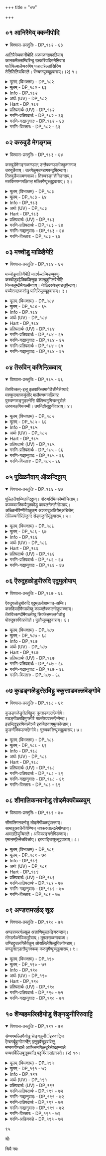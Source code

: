 +++
title = "०७"

+++

## ०१  आनिरैमेय् क्कनीपोदि

<details open><summary>विश्वास-प्रस्तुतिः - DP_१८२ - ६३</summary>

आऩिरैमेय्क्कनीबोदि अरुमरुन्दावदऱियाय्  
काऩकमॆल्लाम्दिरिन्दु उऩ्करियदिरुमेऩिवाड  
पाऩैयिल्बालैप्परुगिप् पऱ्ऱादारॆल्लांसिरिप्प  
तेऩिलिऩियबिराऩे। सॆण्बगप्पूच्चूट्टवाराय्। (२) १।
</details>

<details><summary>मूलम् (विभक्तम्) - DP_१८२</summary>

१८२ ## आऩिरै मेय्क्क नी पोदि * अरुमरुन्दु आवदु अऱियाय् *   
काऩगम् ऎल्लाम् तिरिन्दु * उऩ् करिय तिरुमेऩि वाड **   
पाऩैयिल् पालैप् परुगिप् * पऱ्ऱादार् ऎल्लाम् सिरिप्प *   
तेऩिल् इऩिय पिराऩे * सॆण्बगप् पूच् चूट्ट वाराय् (१)
</details>

<details><summary>मूलम् - DP_१८२ - ६३</summary>

आऩिरैमेय्क्कनीबोदि अरुमरुन्दावदऱियाय्  
काऩकमॆल्लाम्दिरिन्दु उऩ्करियदिरुमेऩिवाड  
पाऩैयिल्बालैप्परुगिप् पऱ्ऱादारॆल्लांसिरिप्प  
तेऩिलिऩियबिराऩे। सॆण्बगप्पूच्चूट्टवाराय्। (२) १।
</details>

<details><summary>Info - DP_१८२</summary>

{'uv_id': 'PAT_२_७', 'rAga': 'Aṭāṇa/ अडाणा', 'tAla': 'Jambai / जम्बै', 'bhAva': 'Mother'}
</details>

<details><summary>अर्थः (UV) - DP_१८२</summary>

तेऩै विड इऩिय पिराऩे! पाऩैयिल् उळ्ळ पच्चैप् पालैप् परुगि उऩ्ऩुडय करिय मेऩि वाडुम्बडि काडॆङ्गुम् अलैन्दु पसुक्कळै मेय्क्क नी पोगिऱाय् उऩ्ऩै विरुम्बादवर्गळ् ऎल्लारुम् उऩ्ऩैप् परिगसिक्किऱार्गळ् नी अरुमरुन्दा इरुप्पदै यारुम् अऱिवदिल्लै अव्वाऱु पोगामल् सॆण्बगप् पू सूट्टुगिऱेऩ् वाराय्
</details>

<details><summary>Hart - DP_१८२</summary>

You go to graze the cattle:  
Don’t you know that you are the finest remedy for all problems?  
You wander around the forest  
and your divine dark body becomes dull:  
You steal milk from the pots of others  
and people who don’t like you see it and laugh at you:  
O dear child, you are sweeter than honey:  
Come, I will decorate your hair with shenbaga flowers:
</details>

<details><summary>प्रतिपदार्थः (UV) - DP_१८२</summary>

**तेऩिल् इऩिय पिराऩे!** = तेऩै विड इऩिय पिराऩे!; **पाऩैयिल्** = पाऩैयिल् उळ्ळ पच्चैप्; **पालैप् परुगि** = पालैप् परुगि; **उऩ् करिय** = उऩ्ऩुडय करिय; **तिरुमेऩि वाड** = मेऩि वाडुम्बडि; **काऩगम् ऎल्लाम् तिरिन्दु** = काडॆङ्गुम् अलैन्दु; **आनिरै मेय्क्क** = पसुक्कळै मेय्क्क; **पोदि** = नी पोगिऱाय्; **पऱ्ऱादार् ऎल्लाम्** = उऩ्ऩै विरुम्बादवर्गळ् ऎल्लारुम्; **सिरिप्प** = उऩ्ऩैप् परिगसिक्किऱार्गळ्; **अरुमरुन्दु आवदु** = नी अरुमरुन्दा इरुप्पदै; **अऱियाय्** = यारुम् अऱिवदिल्लै अव्वाऱु पोगामल्; **सॆण्बगप् पू** = सॆण्बगप् पू; **सूट्ट वाराय्** = सूट्टुगिऱेऩ् वाराय्
</details>

<details><summary>गरणि-प्रतिपदार्थः - DP_१८२ - ६३</summary>

आ=पशुगळ, निरै=मन्दॆयन्नु, मेय् क्क=मेयिसलु, नी=नीनु, पोदि=होगुवॆ, अरु=मायवागुव, मरुन्दु=औषधियन्नु, आवदु=आदरू, अऱियाय्=तिळिदवनल्ल, उन्=निन्न, करिय=करिय, तिरुमेनि=\(पवित्र\)मुखवु, वाड=बाडुव हागॆ, कानकं=काडन्नु, ऎल्लाम्=ऎल्लवन्नू, तिरिन्दु=अलॆदाडि, पानैयिल्= बानॆगळल्लिरुव, पालै=हालन्नॆल्ला, परुहि=कुडिदु, पट्रादार्=शत्रुगळु, ऎल्लाम्=ऎल्लरू, शिरिप्प=नगुव हागॆ\(इरुव\), तेनिल्=जेनुतुप्पदल्लि, इनिय=मधुरवाद, पिराने=स्वामिये, शॆण् बकप्पू=सम्पिगॆ हूवन्नु, चूट्ट=मुडिसलु, वाराय्=बारय्या.
</details>

<details><summary>गरणि-गद्यानुवादः - DP_१८२ - ६३</summary>

हसुगळ मन्दॆयन्नु मेयिसलु नीनु होगुवॆ. मायवागुव औषधियादरू निनगॆ तिळियदु. निन्न करिय मुख बाडुव हागॆ काडन्नु ऎल्लॆल्लियू अलॆदाडि, बानॆगळल्लिरुव हालन्नॆल्ला कुडिदु निन्न शत्रुगळु ऎल्लरू नगुव हागॆ इरुव जेनुतुप्पदल्लि मधुरवाद स्वामिये सम्पिगॆ हूवन्नु मुडिसलु बारय्या.\(१\)
</details>

<details><summary>गरणि-विस्तारः - DP_१८२ - ६३</summary>

बालकृष्णनु तन्न कुलाचारक्कॆ तक्कन्तॆ दनगळन्नु मेयिसलु अवुगळ हिन्दॆ गोवळर जॊतॆयल्लि होगुत्तानॆ. हागॆ अवनु होगबेकु. काडिनल्लि बिसिलु,मळॆ, गाळि ऎन्नदॆ ऎल्लॆल्लियू अलॆदाडबेकादद्दु सहजवे. मॊदले अवनुकरिय. अलॆदु अलॆदु अवन करिय मुख बाडुत्तदॆ. तायि यशोदॆगॆ ई विषयदल्लि बहळ अनुकम्प. तन्न मगनु काडिनल्लि अलॆदाडुत्तानल्ला, अवन मुख बाडूत्तदॆयल्ला ऎम्ब कनिकर. हागॆ आगदन्तॆ इरबारदे? अदक्कॆ परिहारवन्नु ताने योचिसुत्ताळॆ. अवनिगॆ ऒन्दु विचित्रशक्ति इद्दिद्दरॆ? यावाग बेकॆन्दरॆ आग तानु मायवागि बिडुव आमर्थ्यविद्दिद्दरॆ? आदरॆ, अन्थ शक्ति अवनिगिल्लवल्ला\! अन्थ औषधियादरू अवनिगॆ

८६

तिळियितल्ला\! अवळिगॆ इदॊन्दु योचनॆ.

काडिनल्लि अवनु अलॆदाडुवाग शत्रुगळिगॆ बहळ सराग. अवनिगॆ याव घळिगॆयल्लादरू अवरु कॆडकु माडिबिडबहुदल्ला\! शत्रुगळिन्द अवनन्नु रक्षिसुववरु यारु? इदु अवळ इन्नॊन्दु योचनॆ.

तन्न अलॆदाटवन्नु मुगिसिकॊण्डु कृष्णनु मनॆगॆ बरुत्तानॆ. कूडले दॊड्डदॊड्ड गडिगॆगळल्लि तुम्बिट्टिरुव हालन्नॆल्ला कुडिदु बिडुत्तानॆ. तन्न अलॆदाटद आयासवन्नु हरिसिकॊळ्ळुवुदक्कॆ. हीगॆ यारादरू माडुवरे? इदु विचित्रवर्तनॆयल्लवे? अवन ई हॊट्टॆबाकतनवन्नु शत्रुगळु तिळिदु नगुत्तारल्ला\! इन्थ नगॆ पाटलिगॆ कृष्णनु ईडागबहुदे?

मधुर वस्तुविनल्लिरुव माधुर्यवे भगवन्त. जेनुतुप्पद सिहियू अवने. जेनुतुप्पक्किन्तलू सिहि अवने. मायॆयन्नु सृष्टिसिरुव भगवन्तनिगॆ तानु बेकॆन्दाग मायवागुव मद्दु तिळियदल्लवे? जगद्रक्षकनाद अवनिगॆ अन्यरक्षकर आवश्यकतॆ इदॆयल्लवे? तन्न विचित्राद्भुत वर्तनॆयिन्दले तन्न अरिवन्नु इतररिगॆ कॊडतक्कवनु अवनु. अदन्नु कण्डुनगुववरिगेनु गॊत्तु अवन महिमॆ?
</details>

## ०२  करुवुडै मेगङ्गळ्

<details open><summary>विश्वास-प्रस्तुतिः - DP_१८३ - ६४</summary>

करुवुडैमेगङ्गळ्गण्डाल् उऩ्ऩैक्कण्डालॊक्कुम्गण्गळ्  
उरुवुडैयाय्। उलगेऴुम्उण्डागवन्दुबिऱन्दाय्।  
तिरुवुडैयाळ्मणवाळा। तिरुवरङ्गत्तेगिडन्दाय्।  
मरुविमणम्गमऴ्गिऩ्ऱ मल्लिगैप्पूच्चूट्टवाराय्। २।
</details>

<details><summary>मूलम् (विभक्तम्) - DP_१८३</summary>

१८३ करु उडै मेगङ्गळ् कण्डाल् * उऩ्ऩैक् कण्डाल् ऒक्कुम् कण्गळ् *   
उरु उडैयाय् उलगु एऴुम् * उण्डाग वन्दु पिऱन्दाय् **   
तिरु उडैयाळ् मणवाळा * तिरुवरङ्गत्ते किडन्दाय् *   
मरुवि मणम् कमऴ्गिऩ्ऱ * मल्लिगैप् पूच् चूट्ट वाराय् (२)
</details>

<details><summary>मूलम् - DP_१८३ - ६४</summary>

करुवुडैमेगङ्गळ्गण्डाल् उऩ्ऩैक्कण्डालॊक्कुम्गण्गळ्  
उरुवुडैयाय्। उलगेऴुम्उण्डागवन्दुबिऱन्दाय्।  
तिरुवुडैयाळ्मणवाळा। तिरुवरङ्गत्तेगिडन्दाय्।  
मरुविमणम्गमऴ्गिऩ्ऱ मल्लिगैप्पूच्चूट्टवाराय्। २।
</details>

<details><summary>Info - DP_१८३</summary>

{'uv_id': 'PAT_२_७', 'rAga': 'Aṭāṇa/ अडाणा', 'tAla': 'Jambai / जम्बै', 'bhAva': 'Mother'}
</details>

<details><summary>अर्थः (UV) - DP_१८३</summary>

नीर्गॊण्ड मेगङ्गळै कण्डाल् उऩ्ऩै पार्प्पदु पोल् कुळिर्चि तरुम् कण्णऴगु कॊण्डवऩे! एऴुलगमुम् सत्तागुम्बडि सृष्टित्तु वन्दु पिऱन्दाय्! तिरुवुडैय लक्ष्मियिऩ् मणवाळा! तिरुवरङ्गत्तिले सयऩित्तिरुप्पवऩे! नीङ्गाद मणम् कमऴ्गिऩ्ऱ मल्लिगै पूवै नाऩ् सूट्ट वरुवाय्
</details>

<details><summary>Hart - DP_१८३</summary>

If we see dark clouds, our eyes feel  
as if they had seen your beautiful body:  
You are the beloved of Lakshmi, the goddess of wealth,  
and you rest on the Kaveri river in Srirangam:  
You were born to create all the seven worlds:  
Come to me and I will decorate your hair  
with jasmine flowers that spread their fragrance everywhere:
</details>

<details><summary>प्रतिपदार्थः (UV) - DP_१८३</summary>

**करु उडै मेगङ्गळ्** = नीर्गॊण्ड मेगङ्गळै; **कण्डाल्** = कण्डाल्; **उऩ्ऩै** = उऩ्ऩै; **कण्डाल् ऒक्कुम्** = पार्प्पदु पोल्; **कण्गळ् उरु** = कुळिर्चि तरुम् कण्णऴगु; **उडैयाय्!** = कॊण्डवऩे!; **उलगु एऴुम्** = एऴुलगमुम्; **उण्डाग वन्दु** = सत्तागुम्बडि सृष्टित्तु वन्दु; **पिऱन्दाय्!** = पिऱन्दाय्!; **तिरु उडैयाळ्** = तिरुवुडैय लक्ष्मियिऩ्; **मणवाळा!** = मणवाळा!; **तिरुवरङ्गत्ते** = तिरुवरङ्गत्तिले; **किडन्दाय्!** = सयऩित्तिरुप्पवऩे!; **मरुवि मणम् कमऴ्गिऩ्ऱ** = नीङ्गाद मणम् कमऴ्गिऩ्ऱ; **मल्लिगै** = मल्लिगै; **पूच्चूट्ट** = पूवै नाऩ् सूट्ट; **वाराय्** = वरुवाय्
</details>

<details><summary>गरणि-प्रतिपदार्थः - DP_१८३ - ६४</summary>

कण् गळ्=कण्णुगळु, करुवुडै=नीरु तुम्बिद\(मळॆगालद\), मेगङ्गळ्=मेघगळन्नु, कण्डाल्=नोडिदाग, उन्नै=निन्नन्नु, कण्डाल्=कण्डाग आगुवन्थ, ऒक्कूम्=भ्रमिसुव \(ऒप्पुव\), उरु=रूपवन्नु, उडैयाय्=उळ्ळवनागिद्दीयॆ, उलहु=लोकगळु, एऴुम्=एळन्नू, उण्डु=नुङ्गि हाकि, आह=ऒट्टुगूडि\(ऒन्दे रूपवागि\), वन्दु=बन्दु, पिऱन्दाय्=अवतरिसिद्दीयॆ, तिरु=ऐश्वर्य, उडैयाळ्=हॊन्दिदवळ\(श्रीदेविय\), मणवाळा=पतियागिरुववने, तिरु=पवित्रवाद, अरङ्गत्ते=देवस्थानदल्लि, किडन्दाने=वासवागिरुववने, मणम्=परिमळवु, मरुवि=तुम्बिकॊण्डु, कमऴ् हिन्ऱ= घमघमिसुत्तिरुव, मल्लिकैप्पू=मल्लिगॆ हूवन्नु, चूट्ट= मुडिसलु, वाराय्=बारय्या.
</details>

<details><summary>गरणि-गद्यानुवादः - DP_१८३ - ६४</summary>

८७
</details>

<details><summary>गरणि-विस्तारः - DP_१८३ - ६४</summary>

मळॆगालद नीरु तुम्बिद मोडगळन्नु कण्णुगळु कण्डाग निन्नन्नु कण्डाग अगुवन्थ भ्रमिसुव रूपवन्नुळ्ळवने, एळुलोकगळन्नू नुङ्गिहाकि, ऒट्टुगूडि ऒन्दे रूपवागि बन्दु अवतरिसिदवने, श्रीदेविगॆ पतियागिरुववने, पवित्रवाद देवमन्दिरदल्लि वासिसुवनए, परिमळवु तुम्बि घमघमिसुत्तिरुव मल्लिगॆ हू मुडिसलु बारय्या.\(२\)

कार्मुगिलन्नु नोडिद कूडले कृष्णनन्नु नोडिदन्तॆये भ्रान्तु तरुव सुन्दराकर्षक रूपवुळ्ळवनु भगवन्त. कार्मुगिलिन रूपवू अवने, बण्णवू अवने; अदरन्तॆये कृपापूर्ण, आर्द्र पूर्ण.

कार्मुगिलन्नु कण्डकूडले गोपियरिगॆ कृष्णनन्नु नोडिदन्तॆ भ्रान्ति बरुत्तित्तन्तॆ. कृष्णनल्लि अवरिगिद्द प्रेमातिशयद परिणाम अन्थाद्दु. अवरु हागॆये मैमॆरॆयुत्तिद्दरन्तॆ. भक्तिय पारम्य अवरल्लि काणुत्तिद्दुदु हीगॆ. भगवन्तनु सृष्टिसिरुव सुन्दर प्रकृतियल्लि भगवन्तनन्ने काणुवुदु भक्तनिगॆ सामान्य.

महाप्रळयदल्लि इडिय ब्रह्माण्डवन्ने तन्नल्लि अडगिसिट्टुकॊळ्ळुववनु भगवन्त. ऎल्लवन्नू ऒट्टागि बीजरूपदल्लि सेरिसिट्टुकॊण्डु, मुग्ध शिशुविन रूपतळॆदु आलदॆलॆय मेलॆ कल्पगळ पर्यन्त योगनिद्दॆमाडुववनु अवनु. आ वटपत्रशायिये अर्चावतारनागि देवमन्दिरगळल्लिनॆलसि, भक्तरिगॆ आश्रयनागि उद्धारकनागि इरुववनु.
</details>

## ०३  मच्चॊडु माळिहैयेऱि

<details open><summary>विश्वास-प्रस्तुतिः - DP_१८४ - ६५</summary>

मच्चॊडुमाळिगैयेऱि मादर्गळ्दम्मिडम्बुक्कु  
कच्चॊडुबट्टैक्किऴित्तुक् काम्बुदुगिलवैगीऱि  
निच्चलुम्दीमैगळ्सॆय्वाय्। नीळ्दिरुवेङ्गडत्तुऎन्दाय्।  
पच्चैत्तमऩकत्तोडु पादिरिप्पूच्चूट्टवाराय्। ३।
</details>

<details><summary>मूलम् (विभक्तम्) - DP_१८४</summary>

१८४ मच्चॊडु माळिगै एऱि * मादर्गळ्दम् इडम् पुक्कु *   
कच्चॊडु पट्टैक् किऴित्तु * काम्बु तुगिल् अवै कीऱि **   
निच्चलुम् तीमैगळ् सॆय्वाय् * नीळ् तिरुवेङ्गडत्तु ऎन्दाय् *   
पच्चैत् तमऩगत्तोडु * पादिरिप् पूच् चूट्ट वाराय् (३)
</details>

<details><summary>मूलम् - DP_१८४ - ६५</summary>

मच्चॊडुमाळिगैयेऱि मादर्गळ्दम्मिडम्बुक्कु  
कच्चॊडुबट्टैक्किऴित्तुक् काम्बुदुगिलवैगीऱि  
निच्चलुम्दीमैगळ्सॆय्वाय्। नीळ्दिरुवेङ्गडत्तुऎन्दाय्।  
पच्चैत्तमऩकत्तोडु पादिरिप्पूच्चूट्टवाराय्। ३।
</details>

<details><summary>Info - DP_१८४</summary>

{'uv_id': 'PAT_२_७', 'rAga': 'Aṭāṇa/ अडाणा', 'tAla': 'Jambai / जम्बै', 'bhAva': 'Mother'}
</details>

<details><summary>अर्थः (UV) - DP_१८४</summary>

माळिगैगळिऩ् माडिगळिल् एऱि ताय्मार्गळ् इरुक्किऱ इडत्तिऱ्कुप् पोय् अवर्गळिऩ् पट्टाडैगळैक् किऴित्तु करैयुडऩ् कूडिय सेलैगळैप् पिय्त्तु नाळ्दोऱुम् तीम्बुगळ् सॆय्बवऩे! उयर्न्द वेङ्गडमलैयिल् इरुक्कुम् पॆरुमाऩे! मरुक्कॊऴुन्दु तवऩत्तुडऩ् पादिरिप् पूवै सूट्टिक् कॊळ्ळ वरुवाय्!
</details>

<details><summary>Hart - DP_१८४</summary>

You stay in the tall Thiruvenkaṭam hills:  
You, young one, climb up to the patios of the palaces,  
enter the homes where the girls stay  
and tear their bras and silk blouses: Is that all?  
You grab the border of their saris and tear them, giving them trouble every day:  
Come to me and I will decorate your hair  
with padiri flowers and green thulasi leaves:
</details>

<details><summary>प्रतिपदार्थः (UV) - DP_१८४</summary>

**मच्चॊडु** = माळिगैगळिऩ्; **माळिगै एऱि** = माडिगळिल् एऱि; **मादर्गळ् तम्** = ताय्मार्गळ् इरुक्किऱ; **इडम् पुक्कु** = इडत्तिऱ्कुप् पोय्; **कच्चॊडु पट्टै** = अवर्गळिऩ् पट्टाडैगळैक्; **किऴित्तु** = किऴित्तु; **काम्बु** = करैयुडऩ् कूडिय; **तुगिल् अवै कीऱि** = सेलैगळैप् पिय्त्तु; **निच्चलुम्** = नाळ्दोऱुम्; **तीमैगळ् सॆय्वाय्!** = तीम्बुगळ् सॆय्बवऩे!; **नीळ् तिरुवेङ्गडत्तु** = उयर्न्द वेङ्गडमलैयिल्; **अप्पऩे!** = इरुक्कुम् पॆरुमाऩे!; **पच्चैत् तमऩगत्तोडु** = मरुक्कॊऴुन्दु तवऩत्तुडऩ्; **पादिरिप्पू** = पादिरिप् पूवै; **सूट्ट वाराय्** = सूट्टिक् कॊळ्ळ वरुवाय्!
</details>

<details><summary>गरणि-प्रतिपदार्थः - DP_१८४ - ६५</summary>

मच्चॊडु=बिसिलु मच्चिन मूलक, माळिहै=माळिगॆयन्नु\(महडियन्नु\), एरि=हत्तिहोगि, मादर्हळ् तम्=तायन्दिरुगळ, इडम्=स्थळवन्नु, पुक्कू=हॊक्कू, कच्चॊडु=कुप्पसगळॊन्दिगॆ, पट्टै=पट्टॆयन्नू, किऴित्तु=हरिदुहाकि, काम्बु=सीरॆय अञ्चन्नू, तुहिल्=रेष्मॆय सीरॆयन्नू, कीऱि=हरिदु हाकि, निच्चलुम्=प्रतिदिनवू, तीमैहळ्=चेष्टॆगळन्नु, शॆय् वाय्=माडुत्तीयॆ, नीळ्=ऎत्तरवाद, तिरुवेङ्गडत्तु=तिरुमलॆय, ऎन्दाय्=स्वामिये, पच्चै=हच्चहसुरिन, तमनकत्तोडु= दवनदॊन्दिगॆ सेरिसिद
</details>

<details><summary>गरणि-गद्यानुवादः - DP_१८४ - ६५</summary>

८८
</details>

<details><summary>गरणि-प्रतिपदार्थः - DP_१८४ - ६५</summary>

पादिरिऊऊ=पादरि हूवन्नु, चूट्ट=मुडिसलु, वाराय्=बारय्या.
</details>

<details><summary>गरणि-गद्यानुवादः - DP_१८४ - ६५</summary>

बिसिलु मच्चिन मूलक माळिगॆयन्नु\(महडियन्नु\) हत्तिहोगि तायन्दिरुगळु इरुव स्थळवन्नु हॊक्कू अवर कुप्पसगळन्नू पट्टॆगळन्नू हरिदुहाकि, सीरॆगळ अञ्चुगळन्नू रेष्मॆयसीरॆगळन्नू हरिदुहाकि, प्रतिदिनवू चेष्टॆगळन्नू माडुत्तीयॆ. उन्नतवाद तिरुमलॆय स्वामिये, हच्च हसुराद दवनदॊन्दिगॆ सेरिसिकट्टिद पादरिहूवन्नु मुडियलु बारय्य.\(३\)
</details>

## ०४  तॆरुविन् कणिन्ऱिळवाय्

<details open><summary>विश्वास-प्रस्तुतिः - DP_१८५ - ६६</summary>

तॆरुविऩ्कऩ्-इऩ्ऱु इळवाय्च्चिमार्गळैत्तीमैसॆय्यादे  
मरुवुम्दमऩकमुंसीर् मालैमणम्गमऴ्गिऩ्ऱ  
पुरुवम्गरुङ्गुऴल्नॆऱ्ऱि पॊलिन्दमुगिऱ्कऩ्ऱुबोले  
उरुवमऴगियनम्बी। उगन्दिवैसूट्टनीवाराय्। ४।
</details>

<details><summary>मूलम् (विभक्तम्) - DP_१८५</summary>

१८५ तॆरुविऩ्गण् निऩ्ऱु इळ आय्च्चि मार्गळैत् * तीमै सॆय्यादे *   
मरुवुम् तमऩगमुम् सीर् * मालै मणम् कमऴ्गिऩ्ऱ **   
पुरुवम् करुङ्गुऴल् नॆऱ्ऱि * पॊलिन्द मुगिल् कऩ्ऱु पोले *   
उरुवम् अऴगिय नम्बी * उगन्दु इवै सूट्ट नी वाराय् (४)
</details>

<details><summary>मूलम् - DP_१८५ - ६६</summary>

तॆरुविऩ्कऩ्-इऩ्ऱु इळवाय्च्चिमार्गळैत्तीमैसॆय्यादे  
मरुवुम्दमऩकमुंसीर् मालैमणम्गमऴ्गिऩ्ऱ  
पुरुवम्गरुङ्गुऴल्नॆऱ्ऱि पॊलिन्दमुगिऱ्कऩ्ऱुबोले  
उरुवमऴगियनम्बी। उगन्दिवैसूट्टनीवाराय्। ४।
</details>

<details><summary>Info - DP_१८५</summary>

{'uv_id': 'PAT_२_७', 'rAga': 'Aṭāṇa/ अडाणा', 'tAla': 'Jambai / जम्बै', 'bhAva': 'Mother'}
</details>

<details><summary>अर्थः (UV) - DP_१८५</summary>

तॆरुविले निऩ्ऱुगॊण्डु आय्च्चि सिऱुमियरिडम् तीम्बु सॆय्यादे मरुक्कॊऴुन्दु तवऩत्तुडऩ् अऴगिय मालैयिऩ् मणम् कमऴुम् पुरुवङ्गळैयुम् करुनिऱ कून्दलैयुम् पॊलिवाऩ मेगक् कऩ्ऱु पोऩ्ऱ उरुव अऴगऩे! उवप्पुडऩ् इवऱ्ऱैच् चूट्टिक् कॊळ्ळ नी वाराय्
</details>

<details><summary>Hart - DP_१८५</summary>

Don’t stand on the street and bother the young cowherd girls:  
O dear child, you have the color of the dark cloud:  
You are like a small calf with beautiful eyebrows,  
glistening dark hair and a shining forehead:  
The fragrance of your thulasi garland spreads everywhere:  
Come happily and I will I decorate your hair  
with this thulasi garland:
</details>

<details><summary>प्रतिपदार्थः (UV) - DP_१८५</summary>

**तॆरुविऩ् कण् निऩ्ऱु** = तॆरुविले निऩ्ऱुगॊण्डु; **इळ आय्च्चिमार्गळै** = आय्च्चि सिऱुमियरिडम्; **तीमै सॆय्यादे** = तीम्बु सॆय्यादे; **मरुवुम् तमऩगमुम्** = मरुक्कॊऴुन्दु तवऩत्तुडऩ्; **सीर् मालै** = अऴगिय मालैयिऩ्; **मणम् कमऴ्गिऩ्ऱ** = मणम् कमऴुम्; **पुरुवम्** = पुरुवङ्गळैयुम्; **करुङ्गुऴल् नॆऱ्ऱि** = करुनिऱ कून्दलैयुम्; **पॊलिन्द** = पॊलिवाऩ; **मुगिऱ् कऩ्ऱु पोले** = मेगक् कऩ्ऱु पोऩ्ऱ; **उरुवम् अऴगिय नम्बी!** = उरुव अऴगऩे!; **उगन्दु इवै** = उवप्पुडऩ् इवऱ्ऱैच्; **चूट्ट नी वाराय्** = सूट्टिक् कॊळ्ळ नी वाराय्
</details>

<details><summary>गरणि-प्रतिपदार्थः - DP_१८५ - ६६</summary>

तॆरुविन् कण्=नडुबीदियल्लि, इळ=ऎळॆय, आय् च्चि मार्हळै=गोवळ हुडुगियरन्नु\(गोपिकॆयरन्नु\)तीमै=कीटलॆ, शॆय्यादे=माडबेड, पुरुवम्=हुब्बुगळिगू, करु=दट्टवाद करिय, कुऴल्=मुङ्गुरुळुगळिगू\(नडुवॆ इरुव\), नॆट्रि=हणॆयु, पॊलिन्द=हॊळॆयुत्तिरुव, मुहिऴ्=मुगिलिन, कन्ऱु=मरिय, पोले=हागॆये, उरुवम्=रूपद, अऴहिय=सौन्दर्यवुळ्ळ, नम्बी=परिपूर्णने, मरुवुम्=मरुगवन्नु, तमनकमुम्=दवनवन्नू, शीर्=सॊगसाद, मणम्=परिमळवन्नु, कमऴ् किन्ऱ= बीसि हरडुत्तिरुव, मालै=मालॆगळु, इवै=इवुगळन्नु, उहन्दु=आसक्तियिन्द, चूट्ट=मुडिसलु, नी=नीनु, वाराय्=बारय्या.
</details>

<details><summary>गरणि-गद्यानुवादः - DP_१८५ - ६६</summary>

नडुबीदियल्लि ऎळॆयगॊल्लहुडुगियरन्नु कीटलॆ माडबेड. हुब्बुगळीगू मुङ्गुरुळुगळिगू नडुवॆ इरुव हणॆयु हॊळॆयुत्तिरुव मुगिलिन मरिय हागॆये रूपसौन्दर्यवुळ्ळ परिपूर्णने, मरुगवन्नू दवनवन्नू कूडिसि सॊगसाद परिमळवन्नु बीरुत्तिरुव ई मालॆगळन्नु आशॆयिन्द मुडिसलु नीगु बारय्या.\(४\)
</details>

<details><summary>गरणि-विस्तारः - DP_१८५ - ६६</summary>

८९
</details>

## ०५  पुळ्ळिनैवाय् ऒळन्दिट्टाय्

<details open><summary>विश्वास-प्रस्तुतिः - DP_१८६ - ६७</summary>

पुळ्ळिऩैवाय्बिळन्दिट्टाय्। पॊरुगरियिऩ्कॊम्बॊचित्ताय्।  
कळ्ळवरक्कियैमूक्कॊडु कावलऩैत्तलैगॊण्डाय्।  
अळ्ळिनीवॆण्णॆय्विऴुङ्ग अञ्जादुअडियेऩ्अडित्तेऩ्  
तॆळ्ळियनीरिलॆऴुन्द सॆङ्गऴुनीर्सूट्टवाराय्। ५।
</details>

<details><summary>मूलम् (विभक्तम्) - DP_१८६</summary>

१८६ पुळ्ळिऩै वाय् पिळन्दिट्टाय् * पॊरु करियिऩ् कॊम्बु ऒचित्ताय् *   
कळ्ळ अरक्कियै मूक्कॊडु * कावलऩैत् तलै कॊण्डाय् **   
अळ्ळि नी वॆण्णॆय् विऴुङ्ग * अञ्जादु अडियेऩ् अडित्तेऩ् *   
तॆळ्ळिय नीरिल् ऎऴुन्द * सॆङ्गऴुनीर् सूट्ट वाराय् (५)
</details>

<details><summary>मूलम् - DP_१८६ - ६७</summary>

पुळ्ळिऩैवाय्बिळन्दिट्टाय्। पॊरुगरियिऩ्कॊम्बॊचित्ताय्।  
कळ्ळवरक्कियैमूक्कॊडु कावलऩैत्तलैगॊण्डाय्।  
अळ्ळिनीवॆण्णॆय्विऴुङ्ग अञ्जादुअडियेऩ्अडित्तेऩ्  
तॆळ्ळियनीरिलॆऴुन्द सॆङ्गऴुनीर्सूट्टवाराय्। ५।
</details>

<details><summary>Info - DP_१८६</summary>

{'uv_id': 'PAT_२_७', 'rAga': 'Aṭāṇa/ अडाणा', 'tAla': 'Jambai / जम्बै', 'bhAva': 'Mother'}
</details>

<details><summary>अर्थः (UV) - DP_१८६</summary>

पऱवै उरुविल् वन्द पगासुरऩिऩ् वायैक्किऴित्तुप् पोट्टवऩे! ताक्क वन्द कुवलयाबीडमॆऩ्ऩुम् याऩैयिऩ् कॊम्बैप् पऱित्तवऩे! वञ्जऩै नोक्कोडु वन्द सूर्प्पणगैयिऩ् मूक्कैयुम् अवळिऩ् कावलऩ् रावणऩिऩ् तलयैयुम् पऱित्तवऩे! नी वॆण्णॆयै अळ्ळि विऴुङ्गियबोदु सिऱिदुम् अञ्जामल् अडित्तेऩ् तॆळिवाऩ नीरिले मलर्न्द सॆङ्गऴुनीर् पू सूट्टिक् कॊळ्ळ वाराय्
</details>

<details><summary>Hart - DP_१८६</summary>

You split open the beak of Bāṇasuran  
when he came in the form of a heron,  
broke the tusk of the elephant, Kuvalayabeeḍam,  
cut off the nose of the cunning Surpanakha,  
and cut down the heads of the king Ravaṇan,  
yet I, your devotee, wasn’t afraid of you  
when I hit you because you took gobs of butter  
and swallowed them:  
Come and I will decorate your hair  
with a garland of sengazhuneer flowers  
that bloomed in clear water:
</details>

<details><summary>प्रतिपदार्थः (UV) - DP_१८६</summary>

**पुळ्ळिऩै** = पऱवै उरुविल् वन्द पगासुरऩिऩ्; **वाय् पिळन्दिट्टाय्!** = वायैक्किऴित्तुप् पोट्टवऩे!; **पॊरु** = ताक्क वन्द; **करियिऩ्** = कुवलयाबीडमॆऩ्ऩुम् याऩैयिऩ्; **कॊम्बु ऒचित्ताय्!** = कॊम्बैप् पऱित्तवऩे!; **कळ्ळ** = वञ्जऩै नोक्कोडु वन्द; **अरक्कियै** = सूर्प्पणगैयिऩ्; **मूक्कॊडु** = मूक्कैयुम्; **कावलऩै** = अवळिऩ् कावलऩ् रावणऩिऩ्; **तलै कॊण्डाय्!** = तलयैयुम् पऱित्तवऩे!; **अळ्ळि नी वॆण्णॆय्** = नी वॆण्णॆयै अळ्ळि; **विऴुङ्ग** = विऴुङ्गियबोदु; **अञ्जादु अडियेऩ्** = सिऱिदुम् अञ्जामल्; **अडित्तेऩ्** = अडित्तेऩ्; **तॆळ्ळिय नीरिल् ऎऴुन्द** = तॆळिवाऩ नीरिले मलर्न्द; **सॆङ्गऴुनीर् पू** = सॆङ्गऴुनीर् पू; **अरक्कियै सूट्ट वाराय्** = सूट्टिक् कॊळ्ळ वाराय्
</details>

<details><summary>गरणि-प्रतिपदार्थः - DP_१८६ - ६७</summary>

पुळ्ळिनै=बकासुरन, वाय्=बायन्नु, पिळन्दट्टाय्=सीळिहाकिदॆ, पॊरु=होराडुव, करियिन्=\(कुवलयापीडनॆम्ब\), आनॆय, कॊम्बु=कॊम्बुगळन्नु, ऒशित्ताय्=मुरिदुहाकिदॆ, कळ्ळम्=मोसगारळाद, अरक्कियै=राक्षसिय\(शूर्पनखिय\), मूक्कॊडु=मूगिनॊडनॆ, कावलनै=-अवळ रक्षकन\(ऎन्दरॆ रावणासुरन\), तलै=तलॆगळन्नू, कॊण्डाय्=कित्तु हाकिदॆ, वॆण्णॆय्=बॆण्णॆयन्नु, नी=नीनु, अळ्ळि=कैतुम्ब बाचितुम्बिकॊण्डु, विऴुङ्ग=नुङ्गिदाग, अञ्जादु=स्वल्पवू अञ्जदन्तॆ, अडियेन्=\(सेवकळाद\)नानु, अडित्तेनॆ=हॊडॆदॆनु, तॆळ्ळिय=तिळियागिरुव, नीरिल्=नीरिनल्लि, ऎऴुन्द=हुट्टिरुव\(बॆळॆदिरुव\), शॆङ्गऴुनीर्=कॆन्दावरॆहूवन्नु, चूट्ट=मुडिसलु, वाराय्=बारय्या.
</details>

<details><summary>गरणि-गद्यानुवादः - DP_१८६ - ६७</summary>

बकपक्षिय\(बकासुरन\) बायन्नु सीळिहाकिदॆ. होराडुव आनॆयन्नु \(कुवलयापीडन\) कॊम्बुगळन्नु मुरिदुहाकिदॆ. मोसगारळाद राक्षसिय \(शूर्पनखिय\) मूगिनॊडनॆ, अवळ रक्षकन\(रावणन\) तलॆगळन्नू तरिदु हाकिदॆ. नीनु बॆण्णॆयन्नु बाचि नुङ्गिदाग स्वल्पवू अञ्जदन्तॆ नानु निन्नन्नु हॊडॆदॆ. तिळियाद नीरिनल्लि बॆळॆदिरुव कॆन्दावरॆ हूवन्नु मुडिसलु बारय्या.\(५\)
</details>

## ०६  ऎरुदुहळोडुपॊरुदि एदुमुलोपाय्

<details open><summary>विश्वास-प्रस्तुतिः - DP_१८७ - ६८</summary>

ऎरुदुगळोडुबॊरुदि एदुम्उलोबाय्गाऩ्-अम्बि।  
करुदियदीमैगळ्सॆय्दु कञ्जऩैक्काल्गॊडुपाय्न्दाय्।  
तॆरुविऩ्कण्दीमैगळ्सॆय्दु सिक्कॆऩमल्लर्गळोडु  
पॊरुदुवरुगिऩ्ऱपॊऩ्ऩे। पुऩ्ऩैप्पूच्चूट्टवाराय्। ६।
</details>

<details><summary>मूलम् (विभक्तम्) - DP_१८७</summary>

१८७ ऎरुदुगळोडु पॊरुदि * एदुम् उलोबाय् काण् नम्बी *   
करुदिय तीमैगळ् सॆय्दु * कञ्जऩैक् काल्गॊडु पाय्न्दाय् **   
तॆरुविऩ्गण् तीमैगळ् सॆय्दु * सिक्कॆऩ मल्लर्गळोडु *   
पॊरुदु वरुगिऩ्ऱ पॊऩ्ऩे * पुऩ्ऩैप् पूच् चूट्ट नी वाराय् (६)
</details>

<details><summary>मूलम् - DP_१८७ - ६८</summary>

ऎरुदुगळोडुबॊरुदि एदुम्उलोबाय्गाऩ्-अम्बि।  
करुदियदीमैगळ्सॆय्दु कञ्जऩैक्काल्गॊडुपाय्न्दाय्।  
तॆरुविऩ्कण्दीमैगळ्सॆय्दु सिक्कॆऩमल्लर्गळोडु  
पॊरुदुवरुगिऩ्ऱपॊऩ्ऩे। पुऩ्ऩैप्पूच्चूट्टवाराय्। ६।
</details>

<details><summary>Info - DP_१८७</summary>

{'uv_id': 'PAT_२_७', 'rAga': 'Aṭāṇa/ अडाणा', 'tAla': 'Jambai / जम्बै', 'bhAva': 'Mother'}
</details>

<details><summary>अर्थः (UV) - DP_१८७</summary>

एऴु रिषबङ्गळुडऩ् मोदिऩवऩुम् ऎव्विद पऱ्ऱुम् इलादवऩाग इरुन्दाय् नम्बिराऩे! कंसऩ् सॆय्य निऩैत्त तीमैगळै अवऩुक्के सॆय्दु अन्दक् कंसऩै कालाल् ताक्कियवऩे! वीदियिले वन्द वञ्जगर्गळै अऴित्तु साणूरमुष्टिगरॆऩुम् मल्लर्गळोडु निरन्तरमाग पोरिड वरुगिऩ्ऱ ऎऩ् तङ्गमे! पुऩ्ऩै मलर् सूट्टिक् कॊळ्ळ वरुवाय्!
</details>

<details><summary>Hart - DP_१८७</summary>

O, best among men!  
What do you gain fighting with bulls to marry Nappinnai?  
You knew the evil deeds of Kamsan  
and killed him with your ploys,  
and you fought with the wrestlers and defeated them:  
You harassed the cowherd girls on the streets:  
You are precious as gold!  
Come and I will decorate your hair with punnai flowers:
</details>

<details><summary>प्रतिपदार्थः (UV) - DP_१८७</summary>

**ऎरुदुगळोडु** = एऴु रिषबङ्गळुडऩ्; **पॊरुदि** = मोदिऩवऩुम्; **एदुम् उलोबाय्!** = ऎव्विद पऱ्ऱुम् इलादवऩाग; **काण् नम्बि** = इरुन्दाय् नम्बिराऩे!; **करुदिय** = कंसऩ् सॆय्य; **तीमैगळ्** = निऩैत्त तीमैगळै; **सॆय्दु** = अवऩुक्के सॆय्दु; **कञ्जऩैक् काल्गॊडु** = अन्दक् कंसऩै कालाल्; **पाय्न्दाय्** = ताक्कियवऩे!; **तॆरुविऩ् कण्** = वीदियिले वन्द वञ्जगर्गळै; **तीमैगळ् सॆय्दु** = अऴित्तु; **मल्लर्गळोडु** = साणूरमुष्टिगरॆऩुम् मल्लर्गळोडु; **सिक्कॆऩ** = निरन्तरमाग; **पॊरुदु** = पोरिड वरुगिऩ्ऱ; **पॊऩ्ऩे!** = ऎऩ् तङ्गमे!; **पुऩ्ऩैप् पू** = पुऩ्ऩै मलर्; **सूट्ट वाराय्** = सूट्टिक् कॊळ्ळ वरुवाय्!
</details>

<details><summary>गरणि-प्रतिपदार्थः - DP_१८७ - ६८</summary>

ऎरुदुहळोडु=वृषभगळॊडनॆ, पॊरुदु=सॆणसि, एदुम्=यावविधदल्लू, उलोफाय्=लोपविल्लदवनॆन्निसिदॆ, काण्=अल्लवे, नम्बि=पवित्रने, करुदिय=उद्देशिसिद, तीमैहळ्=कॆडकुगळन्नु, शॆय्दु=माडि, कञ्जनै= कंसन, काल् कॊडु= कालन्नु हिडिदु, पाय्न्दाय्=\(अवन\)मेलॆ बिद्दॆ, तॆरुविन् कण्=दारिय नडुवॆ, तीमै शॆय्दु= तण्टॆगळन्नु माडि, चिक्कॆन=कष्टसाध्यराद, मल्लर् हळोडु=मल्लरुगळॊडनॆ, पॊरुदु=होराडि, वरुहिन्ऱ=\(जयशालियागि\)बरुव, पॊन्ने=चिन्नवे, पुन्नै प्पू=पुन्नाग पुष्पवन्नु\(हॊन्नॆ हूवन्नु\), चूट्ट=मुडिसलु, वाराय्=बारय्या.
</details>

<details><summary>गरणि-गद्यानुवादः - DP_१८७ - ६८</summary>

वृषभगळॊडनॆ सॆणसि याव रीतियल्लू लोपविल्लदवनु ऎन्निसिकॊण्डॆ, अल्लवे पवित्रने\! उद्देशिसिद कॆडकुगळन्नु माडि कंसन कालुगळन्नु हिडिदु अवन मेलॆ बिद्दॆ. दारियल्लि तण्टॆगळन्नु माडि कष्टसाध्यरॆनिसिद मल्लरुगळॊडनॆ होराडि गॆद्दुबरुव चिन्नवे, हॊन्नॆ हूवन्नु मुडिसलु बारय्या.\(६\)
</details>

<details><summary>गरणि-विस्तारः - DP_१८७ - ६८</summary>

एळु वृषभगळॊडनॆ एकाङ्गियागि सॆणसि अवुगळन्नु गॆद्दरॆ “सत्यॆ”ऎम्ब तन्न मगळन्नु कॊट्टु मदुवॆ माडुवॆनॆम्ब फणवन्नु याव कुन्दुकॊरतॆयू इल्लदॆ गॆद्दु अवळन्नु मदुवॆयाद. भगवन्तनिगॆ लोपवॆल्लिन्द बन्तु? अवनु गुणपरिपूर्णनु. परमपवित्रनु.

कृष्णने तन्मगॆ परमशत्रुवॆन्दु अरित कंसनु अवनन्नु हेगादरू माडि कॊन्दु बिडबेकॆन्दु योचिसिदनु. अदक्कागि अवनु मॊदमॊदले माडिद हलवारु प्रयत्नगळु व्यर्थवादवु. आद्दरिन्द, धनुर्यागवॆम्ब नॆपहूडि अक्रूरनन्नु नन्दगोकुलक्कॆ कळुहिसि अवन मूलक कंसनु कृष्णनन्नु मधुरॆगॆ बरमाडिकॊण्डनु. आ समयदल्लि कॆलवु कॆडकुगळन्नु ऒड्डि, ऒन्दरिन्द अल्लदिद्दरॆ मत्तॊन्दरिन्दलादरू अवनन्नु सायिसिबिडबेकॆन्दु कंसनु उद्देशिसिद्दनु. अवुगळल्लि कुवलयापीडवॆम्ब आनॆयिन्द अवनन्नु मधुरॆय हॆब्बागिलल्ले तुळिसि कॊल्लिसिबिडुवुदु ऒन्दु.मुष्टिक चाणूररॆम्ब पळगिद मल्लर सङ्गड मल्लयुद्धमाडुव नॆपदल्लि अवनन्नु कॊल्लिसुवुदु मत्तॊन्दु. इन्थ उद्देशितवाद कंसन कॆडकुगळन्नॆल्ला कृष्णनु ऎदुरिसि अवुगळन्नु कंसनिगॆ कॆडकागुवन्तॆये माडिद. कडॆयल्लि कृष्णनु सिंहासनद मेलॆ कुळितिद्द दुष्ट कंसन कालन्नु हिडिदु कॆळक्कॆ उरुळिसि, अवन मेलॆ बिद्दु अवनन्नु कॊन्दु हाकिदनु.

९१
</details>

## ०७  कुडङ्गळॆडुत्तेऱविट्टु क्कूत्ताडवल्लवॆङ्गोवे

<details open><summary>विश्वास-प्रस्तुतिः - DP_१८८ - ६९</summary>

कुडङ्गळॆडुत्तेऱविट्टुक् कूत्ताडवल्लऎम्गोवे।  
मडङ्गॊळ्मदिमुगत्तारै माल्सॆय्यवल्लऎऩ्मैन्दा।  
इडन्दिट्टुइरणियऩ्नॆञ्जै इरुबिळवागमुऩ्कीण्डाय्।  
कुडन्दैक्किडन्दऎम्गोवे। गुरुक्कत्तिप्पूच्चूट्टवाराय्। ७।
</details>

<details><summary>मूलम् (विभक्तम्) - DP_१८८</summary>

१८८ कुडङ्गळ् ऎडुत्तु एऱ विट्टुक् * कूत्ताड वल्ल ऎम् कोवे *   
मडम् कॊळ् मदिमुगत्तारै * माल्सॆय्य वल्ल ऎऩ् मैन्दा **   
इडन्दिट्टु इरणियऩ् नॆञ्जै * इरु पिळवु आग मुऩ् कीण्डाय् *   
कुडन्दैक् किडन्द ऎम् कोवे * गुरुक्कत्तिप् पूच् चूट्ट वाराय् (७)
</details>

<details><summary>मूलम् - DP_१८८ - ६९</summary>

कुडङ्गळॆडुत्तेऱविट्टुक् कूत्ताडवल्लऎम्गोवे।  
मडङ्गॊळ्मदिमुगत्तारै माल्सॆय्यवल्लऎऩ्मैन्दा।  
इडन्दिट्टुइरणियऩ्नॆञ्जै इरुबिळवागमुऩ्कीण्डाय्।  
कुडन्दैक्किडन्दऎम्गोवे। गुरुक्कत्तिप्पूच्चूट्टवाराय्। ७।
</details>

<details><summary>Info - DP_१८८</summary>

{'uv_id': 'PAT_२_७', 'rAga': 'Aṭāṇa/ अडाणा', 'tAla': 'Jambai / जम्बै', 'bhAva': 'Mother'}
</details>

<details><summary>अर्थः (UV) - DP_१८८</summary>

पल कुडङ्गळै ऎडुत्तु वाऩै नोक्कि ऎऱिन्दु कूत्ताडुम् तिऱमैसालियाऩ ऎङ्गळ् मऩ्ऩा! मॆऩ्मैयाऩ सन्दिरवदऩ मादरै मयक्कवल्ल ऎऩदु पुत्तिरऩे! वलुवाग अऴुत्ति इरणियऩ् नॆञ्जै इरण्डु पिळवाग मुऩ्बु किऴित्ताय्! कुडन्दैयिल् पळ्ळि कॊळ्ळुगिऱ ऎऩ्ऩरसे! गुरुक्कत्तिप् पूच् चूट्टिड वरुवाय्
</details>

<details><summary>Hart - DP_१८८</summary>

You are our king!  
You throw pots into the sky  
and dance the kuḍakkuthu with them:  
O my son, you bewitch beautiful girls,  
with faces as lovely as the moon:  
You split open the chest of Hiraṇyan  
into two pieces with your claws:  
O beloved lord of Kuḍandai,  
come and I will decorate your hair with kurukkathi flowers:
</details>

<details><summary>प्रतिपदार्थः (UV) - DP_१८८</summary>

**कुडङ्गळ् ऎडुत्तु** = पल कुडङ्गळै ऎडुत्तु; **एऱविट्टु** = वाऩै नोक्कि ऎऱिन्दु; **कूत्ताड वल्ल** = कूत्ताडुम् तिऱमैसालियाऩ; **ऎम् कोवे!** = ऎङ्गळ् मऩ्ऩा!; **मडङ्गॊळ्** = मॆऩ्मैयाऩ; **मदि मुगत्तारै** = सन्दिरवदऩ मादरै; **माल्सॆय्य वल्ल** = मयक्कवल्ल; **ऎऩ् मैन्दा!** = ऎऩदु पुत्तिरऩे!; **इडन्दिट्टु** = वलुवाग अऴुत्ति; **इरणियऩ् नॆञ्जै** = इरणियऩ् नॆञ्जै; **इरुबिळवाग** = इरण्डु पिळवाग; **मुऩ् कीण्डाय्!** = मुऩ्बु किऴित्ताय्!; **कुडन्दैक् किडन्द** = कुडन्दैयिल् पळ्ळि कॊळ्ळुगिऱ; **ऎम् कोवे!** = ऎऩ्ऩरसे!; **गुरुक्कत्तिप् पू** = गुरुक्कत्तिप् पूच्; **चूड वाराय्** = सूट्टिड वरुवाय्
</details>

<details><summary>गरणि-प्रतिपदार्थः - DP_१८८ - ६९</summary>

कुडङ्गळ्=कॊडगळन्नु. ऎडुत्तु=ऎत्तिकॊण्डु, एऱविट्टु=तलॆय मेलॆयू भुजगळ मेलॆयू एरिसिकॊण्डु, कूत्ताडवल्ल=नर्तन माडलु समर्थनाद, ऎन्=नन्न, कोवे=ऒडॆयने, मडम्=मुग्धतॆयन्नु, कॊळ्=हॊन्दिरुव, मदिमुहत्तारै=चन्द्रमुखियरन्नु, माल्=भ्रमिसुवन्तॆ, शॆय्यवल्ल=माडबल्ल, ऎन्-नन्न, मैन्दा=मगने, मुन्=हिन्दिनकालदल्लि, इरणियन्=हिरण्यकशिपुविन, नॆञ्जै=मनस्सन्नु, इडन्दिट्टु=कलकिबिट्टु इरु=ऎरडु, पिळवु=भागगळु, आह=आगि\(आगुवन्तॆ\), कीण्डाय्=सीळिदॆ, कुडन्दै=कुम्भकोणदल्लि, किडन्द=वासिसुव, ऎन्=नन्न, कोवे=स्वामिये, कुरुक्कत्तिप्पू=कुरुवकद हूवन्नु, चूट्ट=मुडिसलु, वाराय्=बारय्य.
</details>

<details><summary>गरणि-गद्यानुवादः - DP_१८८ - ६९</summary>

कॊडगळन्नु ऎत्ति तलॆभुजगळ मेलॆ एरिसिकॊण्डु नर्तनमाडलु समर्थनाद नन्न ऒडॆयने, मुग्धराद चन्द्रमुखियरु भ्रमिसुवन्तॆ माडबल्ल नन्न कुमारने, हिन्दॆ हिरण्यकशिपुविन मनस्सन्नु कलकिबिट्टु\(अवनन्नु\) ऎरडु भागगळागि सीळिदवने कुम्भकोणदल्लि नॆलसिरुव नन्न स्वामिये, कुरवकद हूवन्नु मुडिसलु बारय्य.\(७\)
</details>

<details><summary>गरणि-विस्तारः - DP_१८८ - ६९</summary>

नीरु तुम्बिद कॊडगळन्नु ऒन्दर मेलॆ ऒन्दरन्तॆ नाल्कैदन्नु बरिय तलॆयमेलॆ सिम्बि मुन्ताद यावुदर आसरॆयूइल्लदन्तॆ एरिसिकॊण्डु, अङ्गविन्यासगळन्नु माडुत्ता, ताळक्क्कॆ तक्कन्तॆ कालु\(हॆज्जॆ\) हाकुत्ता, हागॆये ऒन्दॊन्दु बिन्दिगॆयन्नु इळिसुत्ता, ऒन्दु तॊट्टु नीरुचॆल्लदन्तॆ बहळ चतुरतॆयिन्द नर्तन माडुवुदु इदु-कॊडद कुणित- “कूडक्कूत्तु”, बिन्दिगॆगळन्नु तलॆयमेलॆ एरिसिकॊण्डन्तॆये, नर्तिसुत्तिरुव हागॆये भुजगळ मेलॆयू अवुगळन्नु एरिसिकॊळ्ळुवुदु, इळिसुवुदु सह नडॆयुत्तदॆ. इदक्कॆ चातुर्यवू, साधनॆयू ताळ्मॆयू बहळ आवश्यक. कृष्णनु ई गङ्गानर्तनवन्नु नडसि ऎल्लरन्नू मॆच्चिसुत्तिद्दनन्तॆ.

हिन्दॆ, नरसिंहावतार कालदल्लि, तनगॆ चॆन्नागि गॊत्तिरुव कम्बदिन्दले हरियु अल्लिल्लवॆन्दु कॊण्डिद्द स्थळदिन्दले नरहरियु उद्भविसि हिरण्यकशिपुविन मनस्सन्नु कलकि बिट्टनु. अवनिगॆ

९२

दिग्भ्रान्तियन्नु तन्दनु. आमेलॆ, तन्न सद्भक्तनाद प्रह्लादनन्नु कापाडुवुदक्कागि अवनन्नु तन्न उगुरुगळिन्दले सीळि कॊन्दु हाकिदनु.
</details>

## ०८  शीमालिकनवनोडु तोऴमैक्कॊळ्ळवुम्

<details open><summary>विश्वास-प्रस्तुतिः - DP_१८९ - ७०</summary>

सीमालिगऩवऩोडु तोऴमैगॊळ्ळवुंवल्लाय्।  
सामाऱुअवऩैनीयॆण्णिच् चक्करत्ताल्दलैगॊण्डाय्।  
आमाऱऱियुम्बिराऩे। अणियरङ्गत्तेगिडन्दाय्।  
एमाऱ्ऱम्ऎऩ्ऩैत्तविर्त्ताय्। इरुवाट्चिप्पूच्चूट्टवाराय्। ८।
</details>

<details><summary>मूलम् (विभक्तम्) - DP_१८९</summary>

१८९ सीमालिगऩ् अवऩोडु * तोऴमै कॊळ्ळवुम् वल्लाय् *   
सामाऱु अवऩै नी ऎण्णिच् * चक्करत्ताल् तलै कॊण्डाय् **   
आमाऱु अऱियुम् पिराऩे * अणि अरङ्गत्ते किडन्दाय् *   
एमाऱ्ऱम् ऎऩ्ऩैत् तविर्त्ताय् * इरुवाट्चिप् पूच् चूट्ट वाराय् (८)
</details>

<details><summary>मूलम् - DP_१८९ - ७०</summary>

सीमालिगऩवऩोडु तोऴमैगॊळ्ळवुंवल्लाय्।  
सामाऱुअवऩैनीयॆण्णिच् चक्करत्ताल्दलैगॊण्डाय्।  
आमाऱऱियुम्बिराऩे। अणियरङ्गत्तेगिडन्दाय्।  
एमाऱ्ऱम्ऎऩ्ऩैत्तविर्त्ताय्। इरुवाट्चिप्पूच्चूट्टवाराय्। ८।
</details>

<details><summary>Info - DP_१८९</summary>

{'uv_id': 'PAT_२_७', 'rAga': 'Aṭāṇa/ अडाणा', 'tAla': 'Jambai / जम्बै', 'bhAva': 'Mother'}
</details>

<details><summary>अर्थः (UV) - DP_१८९</summary>

सीमालिगऩ् ऎऩ्ऱ असुरऩोडु नट्भागवुम् इरुक्कवुम् वल्लवऩे! अवऩ् मडिन्दिडुमाऱु नी करुदि सक्करत्ताल् अवऩ् तलैयै पऱित्तवऩे! पिऩ्ऩाल् वरुवदै अऱियुम् पिराऩे! तिरुवरङ्गत्तिल् सयऩित्तवऩे! ऎऩ् एक्कत्तै विलक्किऩवऩे! इरुवाट्चिप् पूवै सूट्टिड वाराय्
</details>

<details><summary>Hart - DP_१८९</summary>

You made friends with the Asura Thirumālihan  
and cut off his head with your discus:  
O lord, you know the future of all  
and you rest on the Kāviri river in beautiful Srirangam:  
Don’t cheat me:  
Come and I will decorate your hair with iruvaṭchi flowers:
</details>

<details><summary>प्रतिपदार्थः (UV) - DP_१८९</summary>

**सीमालिगऩ् अवऩोडु** = सीमालिगऩ् ऎऩ्ऱ असुरऩोडु; **तोऴमै** = नट्भागवुम्; **कॊळ्ळवुम् वल्लाय्!** = इरुक्कवुम् वल्लवऩे!; **सामाऱु अवऩै** = अवऩ् मडिन्दिडुमाऱु; **नी ऎण्णि** = नी करुदि; **सक्करत्ताल्** = सक्करत्ताल् अवऩ्; **तलै कॊण्डाय्!** = तलैयै पऱित्तवऩे!; **आमाऱऱियुम्** = पिऩ्ऩाल् वरुवदै अऱियुम्; **पिराऩे!** = पिराऩे!; **अणियरङ्गत्ते** = तिरुवरङ्गत्तिल्; **किडन्दाय्!** = सयऩित्तवऩे!; **एमाऱ्ऱम् ऎऩ्ऩै** = ऎऩ् एक्कत्तै; **तविर्त्ताय्!** = विलक्किऩवऩे!; **इरुवाट्चिप् पू** = इरुवाट्चिप् पूवै; **सूट्टवाराय्** = सूट्टिड वाराय्
</details>

<details><summary>गरणि-प्रतिपदार्थः - DP_१८९ - ७०</summary>

शी=श्रीमन्तनाद, मालिकन्=मालिक ऎन्नुवनु अवनु, अवनोडु=अवनॊडनॆ, तोऴमैक्कॊळ्ळवुम्=स्नेहबॆळसुवुदन्नू, वल्लाय्=बल्लवनागिद्दीयॆ, अवनै=अवनु, शाम्=सायुज, आऱ=उपायवन्नु, नी=नीनु, ऎण्णि=योचिसि, चक्करत्ताल्=चक्रायुधदिन्द, तलै=तलॆयन्नु, कॊण्डाय्=तॆगॆदुकॊण्डॆ, आम्=आगबेकाद्दर, आऱु=रीतियन्नु, अऱियुम्=अरियुव, पिराने=स्वामिये, अणि=सुन्दरवाद, अरङ्गत्ते=देवालयदल्लि, किडन्दाय्=नॆलसिरुववने, ऎन्नै=नन्नन्नु, एमाट्रि=सङ्कयवञ्चनॆगळिन्द, तविर् त्ताय्= तप्पिसिदॆ, इरुवाट्चिप्पू=इरुवन्तिगॆ हूवन्नु चूट्ट=मुडिसलु, वाराय्=बारय्या,
</details>

<details><summary>गरणि-गद्यानुवादः - DP_१८९ - ७०</summary>

श्रींआलिक ऎम्बवनॊडनॆ स्नेहबॆळसुवुदन्नू बल्लॆ. अवनु सायुव उपायवन्नु नीनु योचिसि चक्रायुधदिन्द अवन तलॆयन्नु तॆगॆदुकॊण्डॆ. आगबेकाद्दर रीतियन्नु अरियुव स्वामिये, सुन्दरवाद देवालयदल्लि नॆलसिरुववने, नन्नन्नु सङ्कट वञ्चनॆगळिन्द तप्पिसिरुववने निनगॆ इरुवन्तिगॆ हूवन्नु मुडिसलु बारय्य.\(८\)
</details>

<details><summary>गरणि-विस्तारः - DP_१८९ - ७०</summary>

मालिकन कतॆ बहळ विचित्रवागिदॆ. अवनु कृष्णनॊडनॆ निकटवाद स्नेहवन्नु बॆळसिदनु. कृष्णनिन्द ऎल्लबगॆय आयुधगळ उपयोगवन्नॆल्ला विधिवत्तागि कलितनु. इदरिन्द अवन अहङ्कार मितिमीरितु. चक्रायुधद उपयोगवॊन्दन्नु तिळिदरॆ तानु कृष्णनिगॆ समाननागुवॆनॆन्दु बगॆदु, अदर प्रयोगवन्नु कलिसॆन्दु कृष्णनन्नु बलवन्तपडिसिदनु. बेड- अदरतण्टॆ बेड. अदरिन्द निनगॆ तॊन्दरॆ”ऎन्दु ऎष्टु बगॆयल्लि हेळिदरू सह मालिकनु केळदॆ होद. हटहिडिद. अवन मरणकाल समीपिसितॆन्दु बगॆदु, कृष्णनु चक्रायुधद प्रयोगवन्नु उपसंहारवन्नू तोरिसिदनु. अदेनु महा\! ऎन्नुत्ता मालिकनु हागॆये हिडिदु प्रयोगिसिदनु. आदरॆ, अदन्नु उपसंहार माडलु आगदॆ होदद्दरिन्द अदु मालिकन तलॆयन्ने तरिदुहाकितु.

९३
</details>

## ०९  अण्डत्तमरर्हळ् शूऴ

<details open><summary>विश्वास-प्रस्तुतिः - DP_१९० - ७१</summary>

अण्डत्तमरर्गळ्सूऴ अत्ताणियुळ्ळङ्गिरुन्दाय्।  
तॊण्डर्गळ्नॆञ्जिलुऱैवाय्। तूमलराळ्मणवाळा।  
उण्डिट्टुउलगिऩैयेऴुम् ओरालिलैयिल्दुयिल्गॊण्डाय्।  
कण्डुनाऩ्उऩ्ऩैयुगक्कक् करुमुगैप्पूच्चूट्टवाराय्। ९।
</details>

<details><summary>मूलम् (विभक्तम्) - DP_१९०</summary>

१९० अण्डत्तु अमरर्गळ् सूऴ * अत्ताणियुळ् अङ्गु इरुन्दाय् *   
तॊण्डर्गळ् नॆञ्जिल् उऱैवाय् * तूमलराळ् मणवाळा **   
उण्डिट्टु उलगिऩै एऴुम् * ओर् आलिलैयिल् तुयिल् कॊण्डाय् *   
कण्डु नाऩ् उऩ्ऩै उगक्कक् * करुमुगैप् पूच् चूट्ट वाराय् (९)
</details>

<details><summary>मूलम् - DP_१९० - ७१</summary>

अण्डत्तमरर्गळ्सूऴ अत्ताणियुळ्ळङ्गिरुन्दाय्।  
तॊण्डर्गळ्नॆञ्जिलुऱैवाय्। तूमलराळ्मणवाळा।  
उण्डिट्टुउलगिऩैयेऴुम् ओरालिलैयिल्दुयिल्गॊण्डाय्।  
कण्डुनाऩ्उऩ्ऩैयुगक्कक् करुमुगैप्पूच्चूट्टवाराय्। ९।
</details>

<details><summary>Info - DP_१९०</summary>

{'uv_id': 'PAT_२_७', 'rAga': 'Aṭāṇa/ अडाणा', 'tAla': 'Jambai / जम्बै', 'bhAva': 'Mother'}
</details>

<details><summary>अर्थः (UV) - DP_१९०</summary>

वाऩुलगत्तिल् अरुगिलिरुक्कुम् तेवर्गळ् सूऴ अङ्गु इरुन्दाय् तॊण्डर्गळिऩ् निऩैविल् वासम् सॆय्वाय् तूय मलरिल् पिऱन्द पिराट्टियिऩ् मणाळा! एऴुलगिऩै उण्डबिऩ् ओर् आलिलैयिऩ् मीदु कण् वळर्न्दाय्! उऩ्ऩै कण्डु नाऩ् मगिऴ करुमुगैप् पूवै सूट्टिड वरुवाय्
</details>

<details><summary>Hart - DP_१९०</summary>

Although in heaven you stay in the assembly of gods,  
you live in the hearts of your devotees on the earth:  
You, the beloved of Lakshmi, swallowed all the seven worlds  
and rest on the banyan leaf:  
Come and I will decorate your hair  
with iruvaṭchi flowers blooming with big buds,  
and I will see you and be happy:
</details>

<details><summary>प्रतिपदार्थः (UV) - DP_१९०</summary>

**अण्डत्तु** = वाऩुलगत्तिल्; **अत्ताणियुळ्** = अरुगिलिरुक्कुम्; **अमरर्गळ् सूऴ** = तेवर्गळ् सूऴ; **अङ्गु इरुन्दाय्!** = अङ्गु इरुन्दाय्; **तॊण्डर्गळ्** = तॊण्डर्गळिऩ्; **नॆञ्जिल्** = निऩैविल्; **उऱैवाय्!** = वासम् सॆय्वाय्; **तूमलराळ्** = तूय मलरिल् पिऱन्द पिराट्टियिऩ्; **मणवाळा!** = मणाळा!; **उलगिऩै एऴुम्** = एऴुलगिऩै; **उण्डिट्टु** = उण्डबिऩ्; **ओर् आलिलैयिल्** = ओर् आलिलैयिऩ् मीदु; **तुयिल् कॊण्डाय्!** = कण् वळर्न्दाय्!; **उऩ्ऩै कण्डु** = उऩ्ऩै कण्डु; **नाऩ् उगक्क** = नाऩ् मगिऴ; **करुमुगैप् पू** = करुमुगैप् पूवै; **सूट्ट वाराय्** = सूट्टिड वरुवाय्
</details>

<details><summary>गरणि-प्रतिपदार्थः - DP_१९० - ७१</summary>

अण्डत्तु=स्वर्गलोकद अमरर्हळ्=देवतॆगळु, शूऴ=सुत्तिकॊण्डिरुव, अङ्गु=आ, अत्ताणियुळ्=आस्थानदल्लि, इरुन्दाय्=इरुववने, तॊण्डर् हळ्=दासर\(भक्तर\)नॆञ्जिल्=मनस्सिनल्लि, उऱैवाय्=नॆलसिरुववने, तू=परिशुद्धवाद, मलराळ्=कमलद हूविनल्लि हुट्टिदवळाद श्रीदेविय, मणवाळा=पतियागिरुववने, उलहिनै=लोकगळु, एऴुम्=एळन्नू, उण्डिट्टु=नुङ्गिबिट्टु, ओर्=ऒन्दु, आल् इलैयिल्=आलद ऎलॆयल्लि, तुयिल्=योगनिद्रॆ, कॊण्डाय्=माडिदवने, नान्=नानु, उन्नै=निन्नन्नु, कण्डु=नोडि, उहक्क=सन्तोषिसुव हागॆ, करुमुहैप्पू=इरुवन्तिगॆ हूवन्नु, शूट्ट=मुडिसलु, वाराय्=बारय्या.
</details>

<details><summary>गरणि-गद्यानुवादः - DP_१९० - ७१</summary>

स्वर्गलोकद देवतॆगळु आवरिसिरुव आ आस्थानदल्लि इरुववने, भक्तर मनस्सिनल्लि नॆलसिरुववने परिशुद्धवाद तावरॆहूविनल्लि हुट्टीद लक्ष्मीदेविगॆ पतियागिरुववने, एळुलोकगळन्नू नुङ्गिबिट्टु ऒन्दु आलद ऎलॆयल्लि मलगि योगनिद्रॆमाडुववने, नानु निन्नन्नु नोडि सन्तोषिसुव हागॆ इरुवन्तिगॆ हूवन्नु मुडिसलु बारय्या.\(९\)
</details>

## १०  शॆण्बहमल्लिहैयोडु शॆङ्गऴुनीरिरुवाट्टि

<details open><summary>विश्वास-प्रस्तुतिः - DP_१९१ - ७२</summary>

सॆण्बगमल्लिगैयोडु सॆङ्गऴुनीर्इरुवाट्चि  
ऎण्बगर्बूवुम्गॊणर्न्देऩ् इऩ्ऱुइवैसूट्टवावॆऩ्ऱु  
मण्बगर्गॊण्डाऩै आय्च्चिमगिऴ्न्दुरैसॆय्दइम्मालै  
पण्बगर्विल्लिबुत्तूर्क्कोऩ् पट्टर्बिराऩ्सॊऩ्ऩपत्ते। (२) १०।
</details>

<details><summary>मूलम् (विभक्तम्) - DP_१९१</summary>

१९१ ## सॆण्बग मल्लिगैयोडु * सॆङ्गऴुनीर् इरुवाट्चि *   
ऎण् पगर् पूवुम् कॊणर्न्देऩ् * इऩ्ऱु इवै सूट्ट वा ऎऩ्ऱु **   
मण् पगर् कॊण्डाऩै * आय्च्चि मगिऴ्न्दु उरै सॆय्द इम् मालै *   
पण् पगर् विल्लिबुत्तूर्क् कोऩ् * पट्टर्बिराऩ् सॊऩ्ऩ पत्ते (१०)
</details>

<details><summary>मूलम् - DP_१९१ - ७२</summary>

सॆण्बगमल्लिगैयोडु सॆङ्गऴुनीर्इरुवाट्चि  
ऎण्बगर्बूवुम्गॊणर्न्देऩ् इऩ्ऱुइवैसूट्टवावॆऩ्ऱु  
मण्बगर्गॊण्डाऩै आय्च्चिमगिऴ्न्दुरैसॆय्दइम्मालै  
पण्बगर्विल्लिबुत्तूर्क्कोऩ् पट्टर्बिराऩ्सॊऩ्ऩपत्ते। (२) १०।
</details>

<details><summary>Info - DP_१९१</summary>

{'uv_id': 'PAT_२_७', 'rAga': 'Aṭāṇa/ अडाणा', 'tAla': 'Jambai / जम्बै', 'bhAva': 'Mother'}
</details>

<details><summary>अर्थः (UV) - DP_१९१</summary>

सॆण्बग मल्लिगैयोडु सॆङ्गऴुनीर् इरुवाट्चि आगियवैगळै ऎण्णित् तेर्न्दॆडुत्त पूक्कळैयुम् कॊणर्न्देऩ् इऩ्ऱु इवऱ्ऱै सूट्टिड वा! ऎऩ पूमियैक् केट्टु पॆऱ्ऱवऩै यसोदै मगिऴ्न्दु सॊल्लियवऱ्ऱै पण् निऱैन्द पासुरङ्गळाग विल्लिबुत्तूर्क् कोमाऩ् पट्टर् पिराऩाऩ पॆरियाऴ्वार् अरुळिच्चॆय्ददु इन्द पत्तुप् पासुरङ्गळे!
</details>

<details><summary>प्रतिपदार्थः (UV) - DP_१९१</summary>

**सॆण्बग** = सॆण्बग; **मल्लिगैयोडु** = मल्लिगैयोडु; **सॆङ्गऴुनीर्** = सॆङ्गऴुनीर्; **इरुवाट्चि** = इरुवाट्चि आगियवैगळै; **ऎण् पगर् पूवुम्** = ऎण्णित् तेर्न्दॆडुत्त; **पूवुम्** = पूक्कळैयुम्; **कॊणर्न्देऩ्** = कॊणर्न्देऩ्; **इऩ्ऱु इवै** = इऩ्ऱु इवऱ्ऱै; **सूट्ट वा ऎऩ्ऱु** = सूट्टिड वा! ऎऩ; **मण् पगर्** = पूमियैक् केट्टु; **कॊण्डाऩै** = पॆऱ्ऱवऩै; **आय्च्चि मगिऴ्न्दु** = यसोदै मगिऴ्न्दु; **उरै सॆय्द इम्मालै** = सॊल्लियवऱ्ऱै; **पण् पगर्** = पण् निऱैन्द पासुरङ्गळाग; **विल्लिबुत्तूर्क् कोऩ्** = विल्लिबुत्तूर्क् कोमाऩ्; **पट्टर् पिराऩ्** = पट्टर् पिराऩाऩ पॆरियाऴ्वार्; **सॊऩ्ऩ** = अरुळिच्चॆय्ददु; **पत्ते** = इन्द पत्तुप् पासुरङ्गळे!
</details>

<details><summary>गरणि-प्रतिपदार्थः - DP_१९१ - ७२</summary>

शॆण्बह=सम्पिगॆहू, मल्लिहैयोडु=मल्लिगॆयॊन्दिगॆ, शॆङ्गऴुनीर्=कॆन्दावरॆ, इरुवाट्टि=इरुवन्तिगॆ
</details>

<details><summary>गरणि-गद्यानुवादः - DP_१९१ - ७२</summary>

९४
</details>

<details><summary>गरणि-प्रतिपदार्थः - DP_१९१ - ७२</summary>

ऎण् पहर्=आरिसि हेळिरुव, पूवुम्=हूगळन्नु, कॊणर्न्देन्=तॆगॆदुकॊण्डु बन्दिद्देनॆ, इन्ऱु=ई दिन, इवै=इवुगळन्नु, चूट्ट=मुडिसलु, वा=बा, ऎन्ऱु=ऎन्दु, मण्=नॆलवन्नु, पहर्=केळि, कॊण्डानै=पडॆदुकॊण्डवनन्नु, आय् च्चि=गॊल्लतियाद यशोदॆयु, महिऴ्न्दु=सन्तोषदिन्द, उरै शॆय्द= विवरिसि हेळिद, इमालै=ई हारवन्नु \(पाशुरगळ मालॆयन्नु\), पण्=रागवागिये, पहर्=हेळुव\(हाडुव\), विल्लिपुत्तूर्=श्रीविल्लिपुत्तूरिन, कोन्=निर्वाहकनाद, पट्टर् पिरान्=हिरियभट्टरु\(विष्णुचित्तरु\), शॊन्न=हेळिद, पत्ते=हत्तु पाशुरगळु मात्रवे.
</details>

<details><summary>गरणि-गद्यानुवादः - DP_१९१ - ७२</summary>

सम्फिगॆ, मल्लिगॆ,कॆन्दावरॆ, इरुवन्तिगॆ मुन्ताद आरिसि हेळिरुव हूगळन्नु तॆगॆदुकॊण्डुबन्दिद्देनॆ. ईदिन इवुगळन्नु मुडिसलु बा ऎन्दु नॆलवन्नु केळिपडॆदुकॊण्डवनन्नु गॊल्लतियाद यशोदॆयु सन्तोषदिन्द विवरिसि हेळिद ई \(पाशुरगळु\)मालॆयन्नु रागवागिये हाडुव श्रीविल्लिपुत्तूरिन निर्वाहकनाद पॆरियाऴ्वाररु हेळिद हत्ते पाशुरगळु मात्रवे.
</details>

<details><summary>गरणि-विस्तारः - DP_१९१ - ७२</summary>

इदु ई तिरुमॊऴिगॆ फलश्रुति. वामननागि मूरडिनॆलवन्नु केळि पडॆदुकॊण्डवनन्नु बालकृष्णन रूपदल्लि गॊल्लतियाद यशोदॆयु सन्तोषदिन्द विवरिसि हेळिद. ई मातुगळन्नॆल्ला श्रीविल्लिपुत्तूरिन निर्वाहकनाद विष्णुचित्तरु रागवागि हाडलु अनुकूलवागि हेळिरुवुदू हत्ते हत्तु पाशुरगळु.

इल्लि इतर फलश्रुतिगळन्तॆ अल्लदॆ, इदरल्लि ऒन्दु प्रापञ्चिक वैशिष्ट्यविदॆ. ई हत्तु पाशुरगळन्नु चॆन्नागि बल्लवरु ई लोकदल्लि ऒळ्ळॆय मक्कळन्नु पडॆदु सुखपडुत्तारॆ; सन्तोषदिन्दिरुत्तारॆ. इतर फलश्रुतिगळल्लि-तम्म पाशुरगळन्नु तिळिदवरु पापरहितरागुत्तारॆ, वैकुण्ठवन्नु सेरुत्तारॆ ऎन्दु हेळिरुवुदु-आऴ्वारर पल्लवियन्तॆ. ईग, अवॆरडर नडुवण स्थितियाद ई लोकद वासद विषयवन्नु हेळुवुदु. पापरहितवाद कारण अवरिगॆ ई लोकदल्लि सन्तोष, सुख, शान्तिगळु दॊरॆयुत्तवॆ. जॊतॆगॆ ई लोकदवरन्तॆ सत्पुत्ररन्नू पडॆयुत्तारॆ. भक्तर पीळिगॆयन्नु अवरु बॆळॆसुववरागुत्तारॆ. ऎन्दरॆ ई लोकदल्लि भक्तियन्नु तुम्बि हरडुवुदक्कॆ ई पाशुरगळु.

हीगॆ सहायक ऎन्दु हेळिदन्तॆ.
</details>

<details><summary>गरणि-अडियनडे - DP_१९१ - ७२</summary>

आनिरै, करु, मच्चु, तॆरुरा, पुळ्, ऎरुदु, कुडम्, शीमलिहन्, अण्डम्, शॆण्बहम्, इन्दिरन्.
</details>

९५

श्रीः

श्रियै नमः
